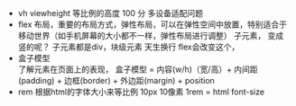 -   vh viewheight 等比例的高度
100 分 多设备适配问题
-   flex 布局，重要的布局方式，弹性布局，可以在弹性空间中放置，特别适合于移动世界（如手机屏幕的大小都不一样，弹性布局进行调整）
子元素， 变成竖的呢？
子元素都是div，块级元素 天生换行
flex会改变这个，
-   盒子模型   
了解元素在页面上的表现，
盒子模型 = 内容(w/h)（宽/高）+ 内间距(padding) + 边框(border) + 外边距(margin) + position
-   rem 根据html的字体大小来等比例
10px 10像素 1rem = html font-size 